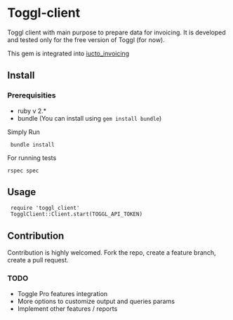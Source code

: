 Toggl-client
==============

Toggl client with main purpose to prepare data for invoicing. It is developed and tested only for the free version of 
Toggl (for now).

This gem is integrated into [iucto_invoicing](https://github.com/jarkadlec/iucto_invoices) 
 
## Install

### Prerequisities

 - ruby v 2.*
 - bundle (You can install using `gem install bundle`) 


Simply Run 

     bundle install

For running tests

    rspec spec
    
 
## Usage
 
     require 'toggl_client'
     TogglClient::Client.start(TOGGL_API_TOKEN)
     
## Contribution
Contribution is highly welcomed. Fork the repo, create a feature branch, create a pull request. 

### TODO

 - Toggle Pro features integration
 - More options to customize output and queries params
 - Implement other features / reports
 
 